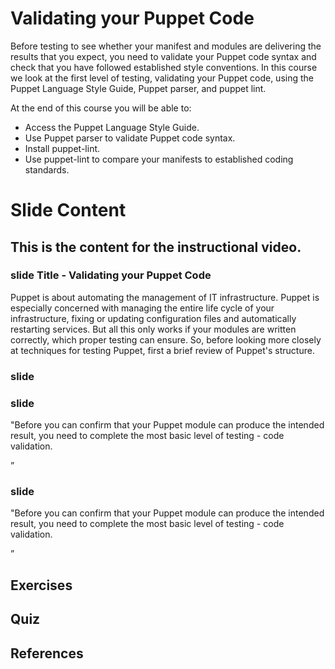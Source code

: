 # Validating your Puppet Code

Before testing to see whether your manifest and modules are delivering the results that you expect, you need to validate your Puppet code syntax and check that you have followed established style conventions.  In this course we look at the first level of testing, validating your Puppet code, using the Puppet Language Style Guide, Puppet parser, and puppet lint.

At the end of this course you will be able to:

* Access the Puppet Language Style Guide. 
* Use Puppet parser to validate Puppet code syntax.
* Install puppet-lint.
* Use puppet-lint to compare your manifests to established coding standards. 

# Slide Content

## This is the content for the instructional video.

### slide Title - Validating your Puppet Code

Puppet is about automating the management of IT infrastructure. Puppet is especially concerned with managing the entire life cycle of your infrastructure, fixing or updating configuration files and automatically restarting services. But all this only works if your modules are written correctly, which proper testing can ensure. So, before looking more closely at techniques for testing Puppet, first a brief review of Puppet's structure.

### slide

### slide 
"Before you can confirm that your Puppet module can produce the intended result, you need to complete the most basic level of testing - code validation. 

”



### slide 
"Before you can confirm that your Puppet module can produce the intended result, you need to complete the most basic level of testing - code validation. 

”





## Exercises

## Quiz

## References